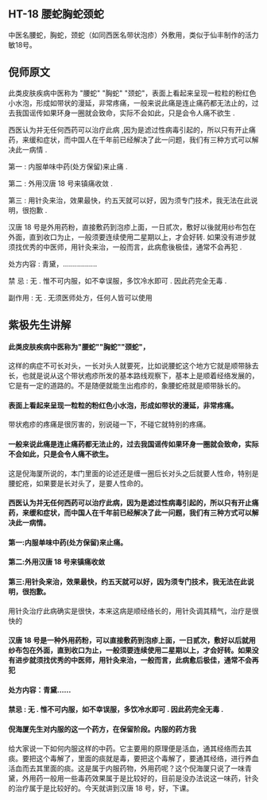 ## HT-18 腰蛇胸蛇颈蛇

中医名腰蛇，胸蛇，颈蛇（如同西医名带状泡疹）外敷用，类似于仙丰制作的活力敏18号。

## 倪师原文

此类皮肤疾病中医称为 "腰蛇" "胸蛇" "颈蛇"，表面上看起来呈现一粒粒的粉红色小水泡，形成如带状的漫延，非常疼痛，一般来说此痛是连止痛药都无法止的，过去我国谣传如果环身一圈就会致命，实际不会如此，只是会令人痛不欲生 .

西医认为并无任何西药可以治疗此病 ,因为是滤过性病毒引起的，所以只有开止痛药，来缓和症状，而中国人在千年前已经解决了此一问题，我们有三种方式可以解决此一病情 .

第一 : 内服单味中药(处方保留)来止痛 .

第二 : 外用汉唐 18 号来镇痛收敛 .

第三 : 用针灸来治，效果最快，约五天就可以好，因为须专门技术，我无法在此说明，很抱歉 .

汉唐 18 号是外用药粉，直接敷药到泡疹上面，一日贰次，敷好以後就用纱布包在外面，直到收口为止，一般须要连续使用二星期以上，才会好转. 如果没有进步就须找优秀的中医师，用针灸来治，一般而言，此病愈後极佳，通常不会再犯 .

处方内容 : 青黛，.................

禁 忌 : 无 . 惟不可内服，如不幸误服，多饮冷水即可 . 因此药完全无毒 .

副作用 : 无 . 无须医师处方，任何人皆可以使用

## 紫极先生讲解

#### 此类皮肤疾病中医称为"腰蛇""胸蛇""颈蛇"，

这样的病症不可长对头，一长对头人就要死，比如说腰蛇这个地方它就是顺带脉去长，也就是说从这个带状疱疹所发的基本路线观察下，基本上是顺着经络发展的，它是有一定的道路的。不是随便就能生出疱疹的，象腰蛇疮就是顺带脉长的。

#### 表面上看起来呈现一粒粒的粉红色小水泡，形成如带状的漫延，非常疼痛。

带状疱疹的疼痛是很厉害的，别说碰一下，不碰它就特别的疼痛。

#### 一般来说此痛是连止痛药都无法止的，过去我国谣传如果环身一圈就会致命，实际不会如此，只是会令人痛不欲生。

这是倪海厦所说的，本门里面的论述还是缠一圈后长对头之后就要人性命，特别是腰蛇疮，如果要是长对头了，是要人性命的。

#### 西医认为并无任何西药可以治疗此病，因为是滤过性病毒引起的，所以只有开止痛药，来缓和症状，而中国人在千年前已经解决了此一问题，我们有三种方式可以解决此一病情。

#### 第一:内服单味中药(处方保留)来止痛。

#### 第二:外用汉唐 18 号来镇痛收敛

#### 第三:用针灸来治，效果最快，约五天就可以好，因为须专门技术，我无法在此说明，很抱歉。

用针灸治疗此病确实是很快，本来这病是顺经络长的，用针灸调其精气，治疗是很快的

#### 汉唐 18 号是一种外用药粉，可以直接敷药到泡疹上面，一日贰次，敷好以后就用纱布包在外面，直到收口为止，一般须要连续使用二星期以上，才会好转。如果没有进步就须找优秀的中医师，用针灸来治，一般而言，此病愈后极佳，通常不会再犯

#### 处方内容：青黛……

#### 禁忌 : 无 . 惟不可内服，如不幸误服，多饮冷水即可 . 因此药完全无毒 .

#### 倪海厦先生对内服的这一个药方，在保留阶段。内服的药方我

给大家说一下如何内服这样的中药。它主要用的原理便是活血，通其经络而去其痰。要把这个毒解了，里面的痰就是毒，要把这个毒解了，要通其经络，进行养血活血而去其里面的痰。这是属于内服药物，外用药呢？这个倪海厦只说了一味青黛，外用药一般用一些毒药效果属于是比较好的，目前是没办法说这一味药，针灸的治疗属于是比较好的。今天就讲到汉唐 18 号，好，下课。
